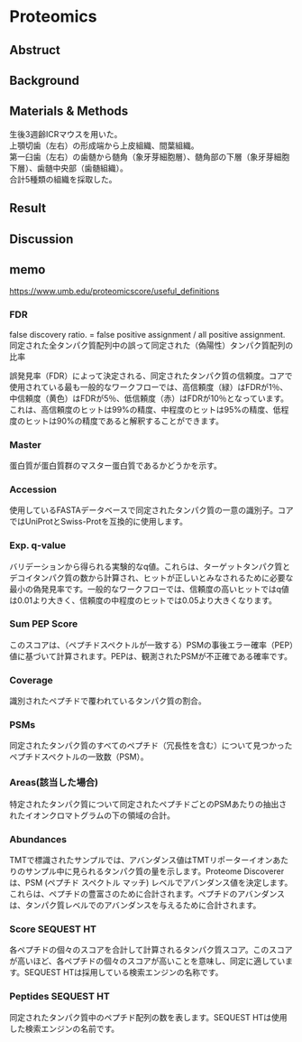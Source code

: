 # Proteomics

## Abstruct


## Background


## Materials & Methods

生後3週齢ICRマウスを用いた。  
上顎切歯（左右）の形成端から上皮組織、間葉組織。  
第一臼歯（左右）の歯髄から髄角（象牙芽細胞層）、髄角部の下層（象牙芽細胞下層）、歯髄中央部（歯髄組織）。  
合計5種類の組織を採取した。

## Result

## Discussion

## memo

https://www.umb.edu/proteomicscore/useful_definitions

### FDR

false discovery ratio. = false positive assignment / all positive assignment.  
同定された全タンパク質配列中の誤って同定された（偽陽性）タンパク質配列の比率

誤発見率（FDR）によって決定される、同定されたタンパク質の信頼度。コアで使用されている最も一般的なワークフローでは、高信頼度（緑）はFDRが1％、中信頼度（黄色）はFDRが5％、低信頼度（赤）はFDRが10％となっています。これは、高信頼度のヒットは99%の精度、中程度のヒットは95%の精度、低程度のヒットは90%の精度であると解釈することができます。

### Master

蛋白質が蛋白質群のマスター蛋白質であるかどうかを示す。

### Accession

使用しているFASTAデータベースで同定されたタンパク質の一意の識別子。コアではUniProtとSwiss-Protを互換的に使用します。

### Exp. q-value

バリデーションから得られる実験的なq値。これらは、ターゲットタンパク質とデコイタンパク質の数から計算され、ヒットが正しいとみなされるために必要な最小の偽発見率です。一般的なワークフローでは、信頼度の高いヒットではq値は0.01より大きく、信頼度の中程度のヒットでは0.05より大きくなります。


### Sum PEP Score

このスコアは、（ペプチドスペクトルが一致する）PSMの事後エラー確率（PEP）値に基づいて計算されます。PEPは、観測されたPSMが不正確である確率です。

### Coverage

識別されたペプチドで覆われているタンパク質の割合。

### PSMs

同定されたタンパク質のすべてのペプチド（冗長性を含む）について見つかったペプチドスペクトルの一致数（PSM）。


### Areas(該当した場合)

特定されたタンパク質について同定されたペプチドごとのPSMあたりの抽出されたイオンクロマトグラムの下の領域の合計。

### Abundances

TMTで標識されたサンプルでは、アバンダンス値はTMTリポーターイオンあたりのサンプル中に見られるタンパク質の量を示します。Proteome Discoverer は、PSM (ペプチド スペクトル マッチ) レベルでアバンダンス値を決定します。これらは、ペプチドの豊富さのために合計されます。ペプチドのアバンダンスは、タンパク質レベルでのアバンダンスを与えるために合計されます。


### Score SEQUEST HT

各ペプチドの個々のスコアを合計して計算されるタンパク質スコア。このスコアが高いほど、各ペプチドの個々のスコアが高いことを意味し、同定に適しています。SEQUEST HTは採用している検索エンジンの名称です。

### Peptides SEQUEST HT

同定されたタンパク質中のペプチド配列の数を表します。SEQUEST HTは使用した検索エンジンの名前です。

### 





















































